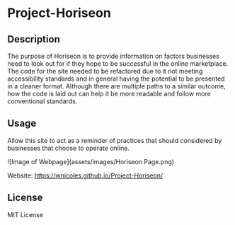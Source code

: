 # Project-Horiseon

## Description

The purpose of Horiseon is to provide information on factors businesses need to look out for
if they hope to be successful in the online marketplace. The code for the site needed to be refactored 
due to it not meeting accessibility standards and in general having the potential to be presented in 
a cleaner format. Although there are multiple paths to a similar outcome, how the code is laid out can help it be more readable and follow more conventional standards.

## Usage

Allow this site to act as a reminder of practices that should considered by businesses that choose
to operate online.

![Image of Webpage](assets/images/Horiseon Page.png)

Website: https://wnicoles.github.io/Project-Horiseon/

## License
 
 MIT License
    
